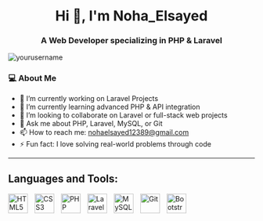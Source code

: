 
<h1 align="center">Hi 👋, I'm Noha_Elsayed</h1>
<h3 align="center">A Web Developer specializing in PHP & Laravel</h3>

<p align="left"> <img src="https://komarev.com/ghpvc/?username=yourusername&label=Profile%20views&color=0e75b6&style=flat" alt="yourusername" /> </p>

### 💻 About Me

- 🔭 I’m currently working on Laravel Projects  
- 🌱 I’m currently learning advanced PHP & API integration  
- 👯 I’m looking to collaborate on Laravel or full-stack web projects  
- 💬 Ask me about PHP, Laravel, MySQL, or Git  
- 📫 How to reach me: nohaelsayed12389@gmail.com  
- ⚡ Fun fact: I love solving real-world problems through code

---
## Languages and Tools:

<!-- README.md -->
<p align="left">
  <img src="https://cdn.jsdelivr.net/gh/devicons/devicon/icons/html5/html5-original.svg" height="40" alt="HTML5" width="40" style="margin-right: 10px;" />
  <img src="https://cdn.jsdelivr.net/gh/devicons/devicon/icons/css3/css3-original.svg" height="40" alt="CSS3" width="40" style="margin-right: 10px;" />
  <img src="https://cdn.jsdelivr.net/gh/devicons/devicon/icons/php/php-original.svg" height="40" alt="PHP" width="40" style="margin-right: 10px;" />
  <img src="https://laravel.com/img/logomark.min.svg" height="40" alt="Laravel Logo" width="40" style="margin-right: 10px;" />
  <img src="https://cdn.jsdelivr.net/gh/devicons/devicon/icons/mysql/mysql-original-wordmark.svg" height="40" alt="MySQL" width="40" style="margin-right: 10px;" />
  <img src="https://cdn.jsdelivr.net/gh/devicons/devicon/icons/git/git-original.svg" height="40" alt="Git" width="40" style="margin-right: 10px;" />
  <img src="https://cdn.jsdelivr.net/gh/devicons/devicon/icons/bootstrap/bootstrap-original.svg" height="40" alt="Bootstrap" width="40" />
</p>
